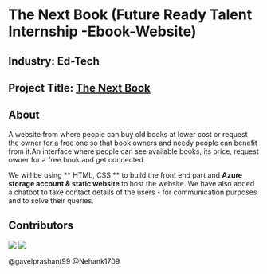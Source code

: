 # The Next Book (Future Ready Talent Internship -Ebook-Website)

## Industry: Ed-Tech
## Project Title: [The Next Book](https://storagefrt.z30.web.core.windows.net/#)

## About

A website from where people can buy old books at lower cost or request the owner for a free one so that book owners and needy people can benefit from it.An interface where people can see available books, its price, request owner for a free book and get connected.

We will be using ** HTML, CSS ** to build the front end part and **Azure storage account & static website** to host the website. We have also added a chatbot to take contact details of the users - for communication purposes and to solve their queries.


## Contributors

[![](https://github.com/gavelprashant99.png?size=50)](https://github.com/gavelprashant99)
[![](https://github.com/Nehank1709.png?size=50)](https://github.com/Nehank1709)

@gavelprashant99
@Nehank1709
